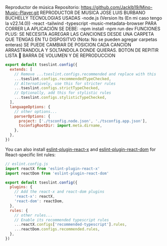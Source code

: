 Reproductor de música
Repositorio: https://github.com/Jacklb19/Mino-Music-Player.git 
REPRODUCTOR DE MUSICA
JOSE LUIS BURBANO BUCHELLY
TECNOLOGIAS USADAS
-node.js (Version lts (En mi caso tengo la v22.14.0))
-react
-tailwind
-typescript
-music-metadata-browser
PARA CORRER LA APLICACIÓN SE DEBE:
-npm install
-npm run dev
FUNCIONES PLUS:
SE NECESITA AGREGAR LAS CANCIONES DESDE UNA CARPETA QUE TENGAS EN TU DISPOSITVO (Nota: No se pueden agregar carpetas enteras)
SE PUEDE CAMBIAR DE POSICION CADA CANCION ARRASTRANDOLA Y SOLTANDOLA DONDE QUIERAS. 
BOTON DE REPITIR LISTA 🔁
BARRA DE VOLUMEN Y DE REPRODUCCION


```js
export default tseslint.config({
  extends: [
    // Remove ...tseslint.configs.recommended and replace with this
    ...tseslint.configs.recommendedTypeChecked,
    // Alternatively, use this for stricter rules
    ...tseslint.configs.strictTypeChecked,
    // Optionally, add this for stylistic rules
    ...tseslint.configs.stylisticTypeChecked,
  ],
  languageOptions: {
    // other options...
    parserOptions: {
      project: ['./tsconfig.node.json', './tsconfig.app.json'],
      tsconfigRootDir: import.meta.dirname,
    },
  },
})
```

You can also install [eslint-plugin-react-x](https://github.com/Rel1cx/eslint-react/tree/main/packages/plugins/eslint-plugin-react-x) and [eslint-plugin-react-dom](https://github.com/Rel1cx/eslint-react/tree/main/packages/plugins/eslint-plugin-react-dom) for React-specific lint rules:

```js
// eslint.config.js
import reactX from 'eslint-plugin-react-x'
import reactDom from 'eslint-plugin-react-dom'

export default tseslint.config({
  plugins: {
    // Add the react-x and react-dom plugins
    'react-x': reactX,
    'react-dom': reactDom,
  },
  rules: {
    // other rules...
    // Enable its recommended typescript rules
    ...reactX.configs['recommended-typescript'].rules,
    ...reactDom.configs.recommended.rules,
  },
})
```
